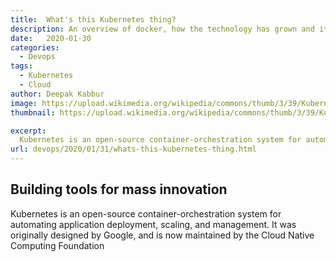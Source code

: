 ```yaml
---
title:  What's this Kubernetes thing?
description: An overview of docker, how the technology has grown and its readiness to be run in production
date:   2020-01-30
categories:
  - Devops
tags:
  - Kubernetes
  - Cloud
author: Deepak Kabbur
image: https://upload.wikimedia.org/wikipedia/commons/thumb/3/39/Kubernetes_logo_without_workmark.svg/1920px-Kubernetes_logo_without_workmark.svg.png
thumbnail: https://upload.wikimedia.org/wikipedia/commons/thumb/3/39/Kubernetes_logo_without_workmark.svg/1920px-Kubernetes_logo_without_workmark.svg.png

excerpt:
  Kubernetes is an open-source container-orchestration system for automating application deployment, scaling, and management. It was originally designed by Google...
url: devops/2020/01/31/whats-this-kubernetes-thing.html
---
```


## Building tools for mass innovation
  Kubernetes is an open-source container-orchestration system for automating application deployment, scaling, and management. It was originally designed by Google, and is now maintained by the Cloud Native Computing Foundation

